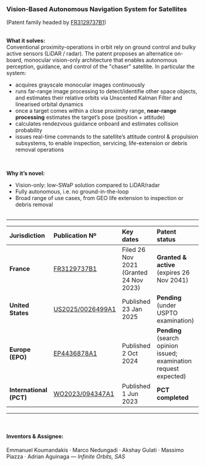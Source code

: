 ### Vision-Based Autonomous Navigation System for Satellites  
(Patent family headed by [FR3129737B1](https://patents.google.com/patent/FR3129737B1/en))
<br><br>

**What it solves:**  
Conventional proximity-operations in orbit rely on ground control and bulky active sensors (LiDAR / radar). The patent proposes an alternatice on-board, monocular vision-only architecture that enables autonomous perception, guidance, and control of the "chaser" satellite. In particular the system:  

- acquires grayscale monocular images continuously
- runs far-range image processing to detect/identifie other space objects, and estimates their relative orbits via Unscented Kalman Filter and linearised orbital dynamics
- once a target comes within a close proximity range, **near-range processing** estimates the target’s pose (position + attitude)
- calculates rendezvous guidance onboard and estimates collision probability
- issues real-time commands to the satellite’s attitude control & propulsion subsystems, to enable inspection, servicing, life-extension or debris removal operations
<br>

**Why it’s novel:**  
- Vision-only: low-SWaP solution compared to LiDAR/radar
- Fully autonomous, i.e. no ground-in-the-loop
- Broad range of use cases, from GEO life extension to inspection or debris removal
<br><br>

---
| Jurisdiction            | Publication Nº                                                   | Key dates                           | Patent status                                     |
|:------------------------|:-----------------------------------------------------------------|:------------------------------------|:-------------------------------------------------|
| **France**              | [FR3129737B1](https://patents.google.com/patent/FR3129737B1/en)  | Filed 26 Nov 2021<br>(Granted 24 Nov 2023) | **Granted & active** (expires 26 Nov 2041)      |
| **United States**       | [US2025/0026499A1](https://patents.google.com/patent/US20250026499A1/en) | Published 23 Jan 2025               | **Pending** (under USPTO examination)            |
| **Europe (EPO)**        | [EP4436878A1](https://patents.google.com/patent/EP4436878A1/en) | Published 2 Oct 2024                | **Pending** (search opinion issued; examination request expected) |
| **International (PCT)** | [WO2023/094347A1](https://patents.google.com/patent/WO2023094347A1/en) | Published 1 Jun 2023                | **PCT completed**                                |
---
<br>

#### Inventors & Assignee:  
Emmanuel Koumandakis · Marco Nedungadi · Akshay Gulati · Massimo Piazza · Adrian Aguinaga — _Infinite Orbits, SAS_